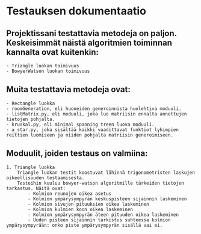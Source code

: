 # Testauksen dokumentaatio

## Projektissani testattavia metodeja on paljon. Keskeisimmät näistä algoritmien toiminnan kannalta ovat kuitenkin:  
    - Triangle luokan toimivuus
    - BowyerWatson luokan toimivuus

## Muita testattavia metodeja ovat:  
    - Rectangle luokka
    - roomGeneration, eli huoneiden generoinnista huolehtiva moduuli.
    - listMatrix.py, eli moduuli, joka luo matriisin ennalta annettujen tietojen pohjalta.
    - kruskal.py, eli minimal spanning treen luova moduuli.
    - a_star.py, joka sisältää kaikki vaadittavat funktiot lyhimpien reittien luomiseen ja niiden pohjalta matriisin generoimiseen.

## Moduulit, joiden testaus on valmiina:  
    1. Triangle luokka  
        Triangle luokan testit koostuvat lähinnä trigonometristen laskujen oikeellisuuden testaamisesta.  
        Testeihin kuuluu bowyer-watson algoritmille tärkeiden tietojen tarkastus. Näitä ovat:  
            - Kolmion reunojen oikea asetus
            - Kolmion ympärysympyrän keskuspisteen sijainnin laskeminen
            - Kolmion sivujen pituuksien oikea laskeminen
            - Kolmion kulmien koon oikea laskeminen
            - Kolmion ympärysympyrän äteen pituuden oikea laskeminen
            - Uuden pisteen sijainnin tarkistus suhteessa kolmion ympärysympyrään: onko piste ympärysympyrän sisällä vai ei.  